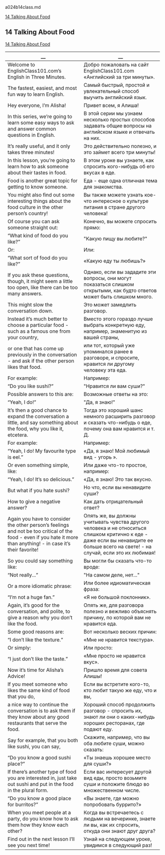 a024b14class.md  



[14 Talking About Food](#14-Talking-About-Food)  
  
## 14 Talking About Food
[14 Talking About Food](https://www.englishclass101.com/lesson/learn-english-in-three-minutes-14-do-you-like-fish/?lp=268)   
  
  
__|__
--|--
Welcome to EnglishClass101.com’s English in Three Minutes.|Добро пожаловать на сайт EnglishClass101.com «Английский за три минуты».
The fastest, easiest, and most fun way to learn English.|Самый быстрый, простой и увлекательный способ выучить английский язык.
Hey everyone, I’m Alisha!|Привет всем, я Алиша!
In this series, we’re going to learn some easy ways to ask and answer common questions in English.|В этой серии мы узнаем несколько простых способов задавать общие вопросы на английском языке и отвечать на них.
It’s really useful, and it only takes three minutes!|Это действительно полезно, и это займет всего три минуты!
In this lesson, you’re going to learn how to ask someone about their tastes in food.|В этом уроке вы узнаете, как спросить кого-нибудь об его вкусах в еде.
Food is another great topic for getting to know someone.|Еда - еще одна отличная тема для знакомства.
You might also find out some interesting things about the food culture in the other person’s country!|Вы также можете узнать кое-что интересное о культуре питания в стране другого человека!
Of course you can ask someone straight out:|Конечно, вы можете спросить прямо:
“What kind of food do you like?”|"Какую пищу вы любите?"
Or:|Или:
“What sort of food do you like?”|«Какую еду ты любишь?»
If you ask these questions, though, it might seem a little too open, like there can be too many answers.|Однако, если вы зададите эти вопросы, они могут показаться слишком открытыми, как будто ответов может быть слишком много.
This might slow the conversation down.|Это может замедлить разговор.
Instead it’s much better to choose a particular food - such as a famous one from your country,|Вместо этого гораздо лучше выбрать конкретную еду, например, знаменитую из вашей страны,
or one that has come up previously in the conversation - and ask if the other person likes that food.|или тот, который уже упоминался ранее в разговоре, и спросите, нравится ли другому человеку эта еда.
For example:|Например:
“Do you like sushi?”|"Нравится ли вам суши?"
Possible answers to this are:|Возможные ответы на это:
“Yeah, I do!”|"Да, я знаю!"
It’s then a good chance to expand the conversation a little, and say something about the food, why you like it, etcetera.|Тогда это хороший шанс немного расширить разговор и сказать что-нибудь о еде, почему она вам нравится и т. Д.
For example:|Например:
“Yeah, I do! My favourite type is eel.”|«Да, я знаю! Мой любимый вид - угорь ».
Or even something simple, like:|Или даже что-то простое, например:
“Yeah, I do! It’s so delicious.”|«Да, я знаю! Это так вкусно.
But what if you hate sushi?|Но что, если вы ненавидите суши?
How to give a negative answer?|Как дать отрицательный ответ?
Again you have to consider the other person’s feelings and not be too critical of the food - even if you hate it more than anything! - in case it’s their favorite!|Опять же, вы должны учитывать чувства другого человека и не относиться слишком критично к еде - даже если вы ненавидите ее больше всего на свете! - на случай, если это их любимая!
So you could say something like:|Вы могли бы сказать что-то вроде:
“Not really...”|"На самом деле, нет..."
Or a more idiomatic phrase:|Или более идиоматическая фраза:
“I’m not a huge fan.”|«Я не большой поклонник».
Again, it’s good for the conversation, and polite, to give a reason why you don’t like the food.|Опять же, для разговора полезно и вежливо объяснять причину, по которой вам не нравится еда.
Some good reasons are:|Вот несколько веских причин:
“I don’t like the texture.”|«Мне не нравится текстура».
Or simply:|Или просто:
“I just don’t like the taste.”|«Мне просто не нравится вкус».
Now it’s time for Alisha’s Advice!|Пришло время для совета Алишы!
If you meet someone who likes the same kind of food that you do,|Если вы встретите кого-то, кто любит такую ​​же еду, что и вы,
a nice way to continue the conversation is to ask them if they know about any good restaurants that serve the food.|Хороший способ продолжить разговор - спросить их, знают ли они о каких-нибудь хороших ресторанах, где подают еду.
Say for example, that you both like sushi, you can say,|Скажите, например, что вы оба любите суши, можно сказать:
“Do you know a good sushi place?”|«Ты знаешь хорошее место для суши?»
If there’s another type of food you are interested in, just take out sushi and put in the food in the plural form.|Если вас интересует другой вид еды, просто возьмите суши и положите блюдо во множественном числе.
“Do you know a good place for burritos?”|«Вы знаете, где можно попробовать буррито?»
When you meet people at a party, do you know how to ask them how they know each other?|Когда вы встречаетесь с людьми на вечеринке, знаете ли вы, как их спросить, откуда они знают друг друга?
Find out in the next lesson I’ll see you next time!|Узнай на следующем уроке, увидимся в следующий раз!
  
  
